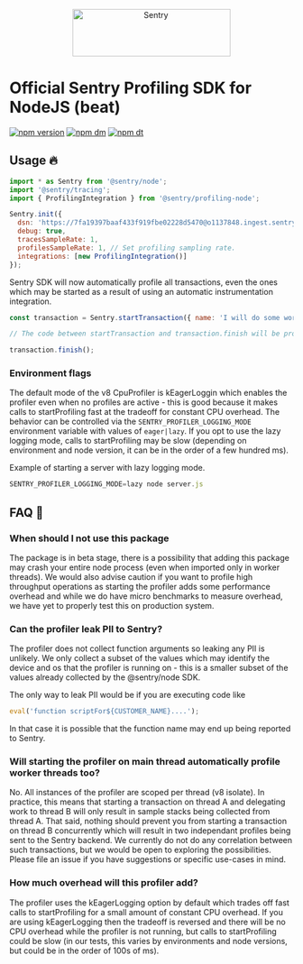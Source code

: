 <p align="center">
  <a href="https://sentry.io/?utm_source=github&utm_medium=logo" target="_blank">
    <img src="https://sentry-brand.storage.googleapis.com/sentry-wordmark-dark-280x84.png" alt="Sentry" width="280" height="84">
  </a>
</p>

# Official Sentry Profiling SDK for NodeJS (beat)

[![npm version](https://img.shields.io/npm/v/@sentry/profiling-node.svg)](https://www.npmjs.com/package/@sentry/profiling-node)
[![npm dm](https://img.shields.io/npm/dm/@sentry/profiling-node.svg)](https://www.npmjs.com/package/@sentry/profiling-node)
[![npm dt](https://img.shields.io/npm/dt/@sentry/profiling-node.svg)](https://www.npmjs.com/package/@sentry/profiling-node)

## Usage 🔥

```javascript
import * as Sentry from '@sentry/node';
import '@sentry/tracing';
import { ProfilingIntegration } from '@sentry/profiling-node';

Sentry.init({
  dsn: 'https://7fa19397baaf433f919fbe02228d5470@o1137848.ingest.sentry.io/6625302',
  debug: true,
  tracesSampleRate: 1,
  profilesSampleRate: 1, // Set profiling sampling rate.
  integrations: [new ProfilingIntegration()]
});
```

Sentry SDK will now automatically profile all transactions, even the ones which may be started as a result of using an automatic instrumentation integration.

```javascript
const transaction = Sentry.startTransaction({ name: 'I will do some work' });

// The code between startTransaction and transaction.finish will be profiled

transaction.finish();
```

### Environment flags

The default mode of the v8 CpuProfiler is kEagerLoggin which enables the profiler even when no profiles are active - this is good because it makes calls to startProfiling fast at the tradeoff for constant CPU overhead. The behavior can be controlled via the `SENTRY_PROFILER_LOGGING_MODE` environment variable with values of `eager|lazy`. If you opt to use the lazy logging mode, calls to startProfiling may be slow (depending on environment and node version, it can be in the order of a few hundred ms).

Example of starting a server with lazy logging mode.

```javascript
SENTRY_PROFILER_LOGGING_MODE=lazy node server.js
```

## FAQ 💭

### When should I not use this package

The package is in beta stage, there is a possibility that adding this package may crash your entire node process (even when imported only in worker threads). We would also advise caution if you want to profile high throughput operations as starting the profiler adds some performance overhead and while we do have micro benchmarks to measure overhead, we have yet to properly test this on production system.

### Can the profiler leak PII to Sentry?

The profiler does not collect function arguments so leaking any PII is unlikely. We only collect a subset of the values which may identify the device and os that the profiler is running on - this is a smaller subset of the values already collected by the @sentry/node SDK.

The only way to leak PII would be if you are executing code like

```js
eval('function scriptFor${CUSTOMER_NAME}....');
```

In that case it is possible that the function name may end up being reported to Sentry.

### Will starting the profiler on main thread automatically profile worker threads too?

No. All instances of the profiler are scoped per thread (v8 isolate). In practice, this means that starting a transaction on thread A and delegating work to thread B will only result in sample stacks being collected from thread A. That said, nothing should prevent you from starting a transaction on thread B concurrently which will result in two independant profiles being sent to the Sentry backend. We currently do not do any correlation between such transactions, but we would be open to exploring the possibilities. Please file an issue if you have suggestions or specific use-cases in mind.

### How much overhead will this profiler add?

The profiler uses the kEagerLogging option by default which trades off fast calls to startProfiling for a small amount of constant CPU overhead.
If you are using kEagerLogging then the tradeoff is reversed and there will be no CPU overhead while the profiler is not running, but calls to startProfiling could be slow (in our tests, this varies by environments and node versions, but could be in the order of 100s of ms).

